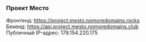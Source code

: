### Проект Место                   
Фронтенд: https://project.mesto.nomoredomains.rocks       
Бекенд: https://api.project.mesto.nomoredomains.club     
Публичный IP-адрес: 178.154.220.175            
